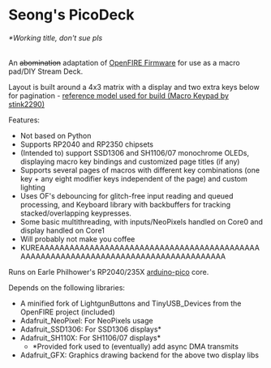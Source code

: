 # Seong's PicoDeck
###### *Working title, don't sue pls
An ~~abomination~~ adaptation of [OpenFIRE Firmware](https://github.com/TeamOpenFIRE/OpenFIRE-Firmware) for use as a macro pad/DIY Stream Deck.

Layout is built around a 4x3 matrix with a display and two extra keys below for pagination - [reference model used for build (Macro Keypad by stink2290)](https://www.thingiverse.com/thing:5166594)

Features:
 - Not based on Python
 - Supports RP2040 and RP2350 chipsets
 - (Intended to) support SSD1306 and SH1106/07 monochrome OLEDs, displaying macro key bindings and customized page titles (if any)
 - Supports several pages of macros with different key combinations (one key + any eight modifier keys independent of the page) and custom lighting
 - Uses OF's debouncing for glitch-free input reading and queued processing, and Keyboard library with backbuffers for tracking stacked/overlapping keypresses.
 - Some basic multithreading, with inputs/NeoPixels handled on Core0 and display handled on Core1
 - Will probably not make you coffee
 - KUREAAAAAAAAAAAAAAAAAAAAAAAAAAAAAAAAAAAAAAAAAAAAAAAAAAAAAAAAAAAAAAAAAAAAAAAAAAAAAAAAAAAAA

Runs on Earle Philhower's RP2040/235X [arduino-pico](https://github.com/earlephilhower/arduino-pico) core.

Depends on the following libraries:
 - A minified fork of LightgunButtons and TinyUSB_Devices from the OpenFIRE project (included)
 - Adafruit_NeoPixel: For NeoPixels usage
 - Adafruit_SSD1306: For SSD1306 displays*
 - Adafruit_SH110X: For SH1106/07 displays*
   - *Provided fork used to (eventually) add async DMA transmits
 - Adafruit_GFX: Graphics drawing backend for the above two display libs
